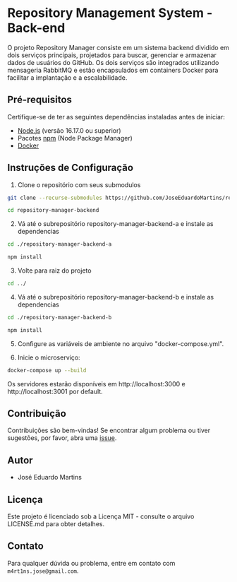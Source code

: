 # Repository Management System - Back-end

O projeto Repository Manager consiste em um sistema backend dividido em dois serviços principais, projetados para buscar, gerenciar e armazenar dados de usuários do GitHub. Os dois serviços são integrados utilizando mensageria RabbitMQ e estão encapsulados em containers Docker para facilitar a implantação e a escalabilidade.

## Pré-requisitos

Certifique-se de ter as seguintes dependências instaladas antes de iniciar:

- [Node.js](https://nodejs.org/) (versão 16.17.0 ou superior)
- Pacotes [npm](https://www.npmjs.com/) (Node Package Manager)
- [Docker](https://docs.docker.com/engine/install/)

## Instruções de Configuração

1. Clone o repositório com seus submodulos

```bash
git clone --recurse-submodules https://github.com/JoseEduardoMartins/repository-manager-backend.git

cd repository-manager-backend
```

2. Vá até o subrepositório repository-manager-backend-a e instale as dependencias

```bash
cd ./repository-manager-backend-a

npm install
```

3. Volte para raiz do projeto

```bash
cd ../
```

4. Vá até o subrepositório repository-manager-backend-b e instale as dependencias

```bash
cd ./repository-manager-backend-b

npm install
```

5. Configure as variáveis de ambiente no arquivo "docker-compose.yml".

6. Inicie o microserviço:

```bash
docker-compose up --build
```

Os servidores estarão disponíveis em http://localhost:3000 e http://localhost:3001 por default.

## Contribuição

Contribuições são bem-vindas! Se encontrar algum problema ou tiver sugestões, por favor, abra uma [issue](https://github.com/JoseEduardoMartins/customer-manager-backend/issues/new).

## Autor

- José Eduardo Martins

## Licença

Este projeto é licenciado sob a Licença MIT - consulte o arquivo LICENSE.md para obter detalhes.

## Contato

Para qualquer dúvida ou problema, entre em contato com `m4rt1ns.jose@gmail.com`.
